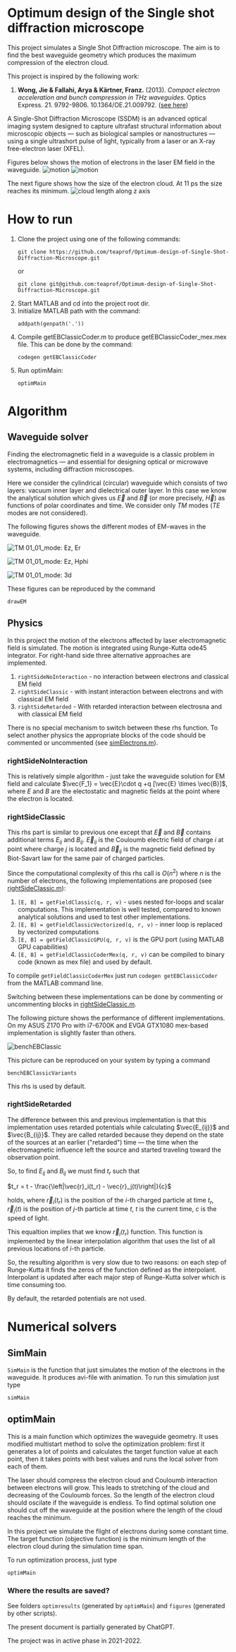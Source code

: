 # Optimum design of the Single shot diffraction microscope

This project simulates a Single Shot Diffraction microscope. The aim is to 
find the best waveguide geometry which produces the maximum compression of the electron cloud.

This project is inspired by the following work:

1. **Wong, Jie & Fallahi, Arya & Kärtner, Franz.** (2013). *Compact electron acceleration and bunch compression in THz waveguides.* Optics Express. 21. 9792-9806. 10.1364/OE.21.009792. 
([see here](https://www.researchgate.net/publication/236266731_Compact_electron_acceleration_and_bunch_compression_in_THz_waveguides))

A Single-Shot Diffraction Microscope (SSDM) is an advanced optical imaging system 
designed to capture ultrafast structural information about microscopic objects — 
such as biological samples or nanostructures — using a single ultrashort 
pulse of light, typically from a laser or an X-ray free-electron laser (XFEL).

Figures below shows the motion of electrons in the laser EM field in the waveguide.
![motion](docs/Fig01_compressed.gif)
![motion](docs/Fig04_compressed.gif)

The next figure shows how the size of the electron cloud. At 11 ps the size reaches
its minimum.
![cloud length along z axis](docs/cloud_diamz.png)



# How to run

1. Clone the project using one of the following commands:
    ```
    git clone https://github.com/teaprof/Optimum-design-of-Single-Shot-Diffraction-Microscope.git
    ```
    or
    ```
    git clone git@github.com:teaprof/Optimum-design-of-Single-Shot-Diffraction-Microscope.git
    ```
2. Start MATLAB and cd into the project root dir.
3. Initialize MATLAB path with the command:
    ```
    addpath(genpath('.'))
    ```
4. Compile getEBClassicCoder.m to produce getEBClassicCoder_mex.mex file. This can be done by the command:
    ```
    codegen getEBClassicCoder
    ```
5. Run optimMain:
    ```
    optimMain
    ```

# Algorithm

## Waveguide solver

Finding the electromagnetic field in a waveguide is a classic problem in electromagnetics — 
and essential for designing optical or microwave systems, including diffraction microscopes.

Here we consider the cylindrical (circular) waveguide which consists of two layers: vacuum inner layer and dielectrical outer layer.
In this case we know the analytical solution which gives us $\vec{E}$ and $\vec{B}$ (or more precisely, $\vec{H}$) as functions
of polar coordinates and time. We consider only $TM$ modes ($TE$ modes are not considered).

The following figures shows the different modes of EM-waves in the waveguide.

![TM 01_01_mode: Ez, Er](figures/TM_00_01_mode_EzEr.png)

![TM 01_01_mode: Ez, Hphi](figures/TM_00_01_mode_EzHphi.png)

![TM 01_01_mode: 3d](figures/TM_00_01_mode_3d.png)

These figures can be reproduced by the command 
```
drawEM
```


## Physics

In this project the motion of the electrons affected by laser electromagnetic
field is simulated. The motion is integrated using Runge-Kutta ode45 integrator.
For right-hand side three alternative approaches are implemented.

1. `rightSideNoInteraction` - no interaction between electrons and classical EM field
2. `rightSideClassic` - with instant interaction between electrons and with classical EM field
3. `rightSideRetarded` - With retarded interaction between electrosna and with classical EM field

There is no special mechanism to switch between these rhs function. To select another physics
the appropriate blocks of the code should be commented or uncommented (see [simElectrons.m](./dynamics/sumElectrons.m)).


### rightSideNoInteraction
This is relatively simple algorithm - just take the waveguide solution for EM field and calculate 
$\vec{F_1} = \vec{E}\cdot q +q [\vec{E} \times \vec{B}]$,
where $E$ and $B$ are the electostatic and magnetic fields at the point where the electron is located.


### rightSideClassic

This rhs part is similar to previous one except that $\vec{E}$ and $\vec{B}$ contains additional terms $E_{ij}$ and $B_{ij}$. $\vec{E}_{ij}$ is the Couloumb electric field of charge $i$
at point where charge $j$ is located and $\vec{B}_{ij}$ is the magnetic field defined by Biot-Savart law for the same pair of charged particles.


Since the computational complexity of this rhs call is $O(n^2)$ where $n$ is the number of electrons, the following implementations
are proposed (see [rightSideClassic.m](./dynamics/rightSide/rightSideClassic.m)):
1. `[E, B] = getFieldClassic(q, r, v)` - uses nested for-loops and scalar computations. This implementation is well tested, compared to known analytical solutions and used
    to test other implementations.
2. `[E, B] = getFieldClassicVectorized(q, r, v)` - inner loop is replaced by vectorized computations
3. `[E, B] = getFieldClassicGPU(q, r, v)` is the GPU port (using MATLAB GPU capabilities)
4. `[E, B] = getFieldClassicCoderMex(q, r, v)` can be compiled to binary code (known as mex file) and used by default.

To compile `getFieldClassicCoderMex` just run `codegen getEBClassicCoder` from the MATLAB command line.

Switching between these implementations can be done by commenting or uncommenting blocks in [rightSideClassic.m](./dynamics/rightSide/rightSideClassic.m).

The following picture shows the performance of different implementations. On my ASUS Z170 Pro with i7-6700K and EVGA GTX1080 mex-based implementation
is slightly faster than others.

![benchEBClassic](./figures/benchEBclassic.png)

This picture can be reproduced on your system by typing a command
````
benchEBClassicVariants
````
This rhs is used by default.

### rightSideRetarded

The difference between this and previous implementation is that this implementation uses retarded potentials while calculating $\vec{E_{ij}}$ and $\vec{B_{ij}}$.
They are called retarded because they depend on the state of the sources at an earlier ("retarded") time — the time when the electromagnetic influence left the source and started traveling toward the observation point.

So, to find $E_{ij}$ and $B_{ij}$ we must find $t_r$ such that

$t_r = t - \frac{\left|\vec{r}_i(t_r) - \vec{r}_j(t)\right|}{c}$

holds, where $\vec{r}_i\left(t_r\right)$ is the position of the $i$-th charged
particle at time $t_r$, $\vec{r}_j\left(t\right)$ is the position of $j$-th particle at time $t$, $t$ is the current time, $c$ is the speed of light.

This equaltion implies that we know $\vec{r}_i\left(t_r\right)$ function. This function is implemented by the linear interpolation algorithm that uses the list of all
previous locations of $i$-th particle.

So, the resulting algorithm is very slow due to two reasons: on each step of Runge-Kutta it finds the zeros of the function defined as the interpolant. Interpolant
is updated after each major step of Runge-Kutta solver which is time consuming too.

By default, the retarded potentials are not used.


# Numerical solvers

## SimMain

`SimMain` is the function that just simulates the motion of the electrons in the waveguide. It produces avi-file with animation. To run this simulation just type
```
simMain
```

## optimMain

This is a main function which optimizes the waveguide geometry. It uses modified multistart method to solve the optimization problem: first it generates a lot of
points and calculates the target function value at each point, then it takes points with best values and runs the local solver from each of them.

The laser should compress the electron cloud and Couloumb interaction between electrons will grow. This leads to stretching of the cloud and decreasing
of the Couloumb forces. So the length of the electron cloud should oscilate if the waveguide is endless. To find optimal solution one should cut off the
waveguide at the position where the length of the cloud reaches the minimum. 

In this project we simulate the flight of electrons during some constant time. The target function (objective function) is the minimum length
of the electron cloud during the simulation time span.

To run optimization process, just type
```
optimMain
```


### Where the results are saved?

See folders `optimresults` (generated by `optimMain`) and `figures` (generated by other scripts).


The present document is partially generated by ChatGPT.

The project was in active phase in 2021-2022.
